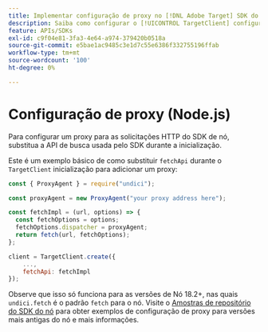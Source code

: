 ```yaml
---
title: Implementar configuração de proxy no [!DNL Adobe Target] SDK do Node.js
description: Saiba como configurar o [!UICONTROL TargetClient] configuração de proxy no [!DNL Adobe Target] SDK do Node.js.
feature: APIs/SDKs
exl-id: c9f04e81-3fa3-4e64-a974-379420b0518a
source-git-commit: e5bae1ac9485c3e1d7c55e6386f332755196ffab
workflow-type: tm+mt
source-wordcount: '100'
ht-degree: 0%

---
```


# Configuração de proxy (Node.js)

Para configurar um proxy para as solicitações HTTP do SDK de nó, substitua a API de busca usada pelo SDK durante a inicialização.

Este é um exemplo básico de como substituir `fetchApi` durante o `TargetClient` inicialização para adicionar um proxy:

```javascript {line-numbers="true"}
const { ProxyAgent } = require("undici");

const proxyAgent = new ProxyAgent("your proxy address here");

const fetchImpl = (url, options) => {
  const fetchOptions = options;
  fetchOptions.dispatcher = proxyAgent;
  return fetch(url, fetchOptions);
};

client = TargetClient.create({
    ...,
    fetchApi: fetchImpl
});
```

Observe que isso só funciona para as versões de Nó 18.2+, nas quais `undici.fetch` é o padrão `fetch` para o nó.
Visite o [Amostras de repositório do SDK do nó](https://github.com/adobe/target-nodejs-sdk-samples/tree/master/proxy-configuration)
para obter exemplos de configuração de proxy para versões mais antigas do nó e mais informações.
